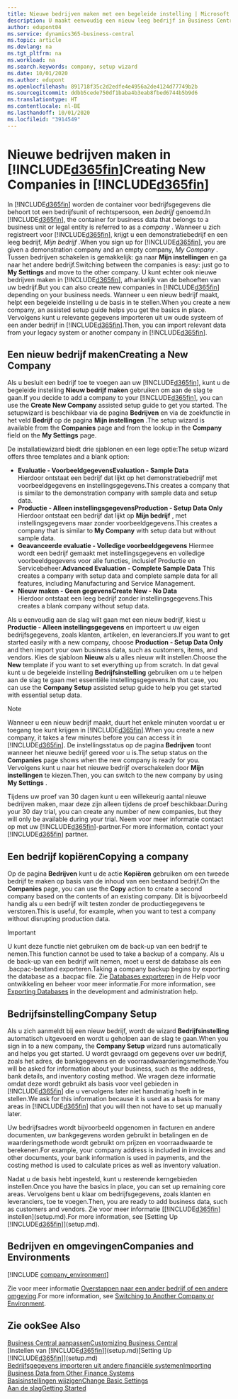 ```yaml
---
title: Nieuwe bedrijven maken met een begeleide instelling | Microsoft Docs
description: U maakt eenvoudig een nieuw leeg bedrijf in Business Central. Een begeleide instelling helpt u door de stappen en u kunt uw bestaande bedrijfsgegevens importeren.
author: edupont04
ms.service: dynamics365-business-central
ms.topic: article
ms.devlang: na
ms.tgt_pltfrm: na
ms.workload: na
ms.search.keywords: company, setup wizard
ms.date: 10/01/2020
ms.author: edupont
ms.openlocfilehash: 891718f35c2d2edfe4e4956a2de4124d77749b2b
ms.sourcegitcommit: ddbb5cede750df1baba4b3eab8fbed6744b5b9d6
ms.translationtype: HT
ms.contentlocale: nl-BE
ms.lasthandoff: 10/01/2020
ms.locfileid: "3914549"
---
```

# <a name="creating-new-companies-in-d365fin"></a><span data-ttu-id="6d7f7-104">Nieuwe bedrijven maken in [!INCLUDE[d365fin](includes/d365fin_md.md)]</span><span class="sxs-lookup"><span data-stu-id="6d7f7-104">Creating New Companies in [!INCLUDE[d365fin](includes/d365fin_md.md)]</span></span>

<span data-ttu-id="6d7f7-105">In [!INCLUDE[d365fin](includes/d365fin_md.md)] worden de container voor bedrijfsgegevens die behoort tot een bedrijfsunit of rechtspersoon, een *bedrijf* genoemd.</span><span class="sxs-lookup"><span data-stu-id="6d7f7-105">In [!INCLUDE[d365fin](includes/d365fin_md.md)], the container for business data that belongs to a business unit or legal entity is referred to as a *company* .</span></span> <span data-ttu-id="6d7f7-106">Wanneer u zich registreert voor [!INCLUDE[d365fin](includes/d365fin_md.md)], krijgt u een demonstratiebedrijf en een leeg bedrijf, *Mijn bedrijf* .</span><span class="sxs-lookup"><span data-stu-id="6d7f7-106">When you sign up for [!INCLUDE[d365fin](includes/d365fin_md.md)], you are given a demonstration company and an empty company, *My Company* .</span></span> <span data-ttu-id="6d7f7-107">Tussen bedrijven schakelen is gemakkelijk: ga naar **Mijn instellingen** en ga naar het andere bedrijf.</span><span class="sxs-lookup"><span data-stu-id="6d7f7-107">Switching between the companies is easy: just go to **My Settings** and move to the other company.</span></span> <span data-ttu-id="6d7f7-108">U kunt echter ook nieuwe bedrijven maken in [!INCLUDE[d365fin](includes/d365fin_md.md)], afhankelijk van de behoeften van uw bedrijf.</span><span class="sxs-lookup"><span data-stu-id="6d7f7-108">But you can also create new companies in [!INCLUDE[d365fin](includes/d365fin_md.md)] depending on your business needs.</span></span> <span data-ttu-id="6d7f7-109">Wanneer u een nieuw bedrijf maakt, helpt een begeleide instelling u de basis in te stellen.</span><span class="sxs-lookup"><span data-stu-id="6d7f7-109">When you create a new company, an assisted setup guide helps you get the basics in place.</span></span> <span data-ttu-id="6d7f7-110">Vervolgens kunt u relevante gegevens importeren uit uw oude systeem of een ander bedrijf in [!INCLUDE[d365fin](includes/d365fin_md.md)].</span><span class="sxs-lookup"><span data-stu-id="6d7f7-110">Then, you can import relevant data from your legacy system or another company in [!INCLUDE[d365fin](includes/d365fin_md.md)].</span></span>  

## <a name="creating-a-new-company"></a><span data-ttu-id="6d7f7-111">Een nieuw bedrijf maken</span><span class="sxs-lookup"><span data-stu-id="6d7f7-111">Creating a New Company</span></span>

<span data-ttu-id="6d7f7-112">Als u besluit een bedrijf toe te voegen aan uw [!INCLUDE[d365fin](includes/d365fin_md.md)], kunt u de begeleide instelling **Nieuw bedrijf maken** gebruiken om aan de slag te gaan.</span><span class="sxs-lookup"><span data-stu-id="6d7f7-112">If you decide to add a company to your [!INCLUDE[d365fin](includes/d365fin_md.md)], you can use the **Create New Company** assisted setup guide to get you started.</span></span> <span data-ttu-id="6d7f7-113">The setupwizard is beschikbaar via de pagina **Bedrijven** en via de zoekfunctie in het veld **Bedrijf** op de pagina **Mijn instellingen** .</span><span class="sxs-lookup"><span data-stu-id="6d7f7-113">The setup wizard is available from the **Companies** page and from the lookup in the **Company** field on the **My Settings** page.</span></span>  

<span data-ttu-id="6d7f7-114">De installatiewizard biedt drie sjablonen en een lege optie:</span><span class="sxs-lookup"><span data-stu-id="6d7f7-114">The setup wizard offers three templates and a blank option:</span></span>

- <span data-ttu-id="6d7f7-115">**Evaluatie - Voorbeeldgegevens**</span><span class="sxs-lookup"><span data-stu-id="6d7f7-115">**Evaluation - Sample Data**</span></span>  
    <span data-ttu-id="6d7f7-116">Hierdoor ontstaat een bedrijf dat lijkt op het demonstratiebedrijf met voorbeeldgegevens en instellingsgegevens.</span><span class="sxs-lookup"><span data-stu-id="6d7f7-116">This creates a company that is similar to the demonstration company with sample data and setup data.</span></span>  
- <span data-ttu-id="6d7f7-117">**Productie - Alleen instellingsgegevens**</span><span class="sxs-lookup"><span data-stu-id="6d7f7-117">**Production - Setup Data Only**</span></span>  
    <span data-ttu-id="6d7f7-118">Hierdoor ontstaat een bedrijf dat lijkt op **Mijn bedrijf** , met instellingsgegevens maar zonder voorbeeldgegevens.</span><span class="sxs-lookup"><span data-stu-id="6d7f7-118">This creates a company that is similar to **My Company** with setup data but without sample data.</span></span>
- <span data-ttu-id="6d7f7-119">**Geavanceerde evaluatie - Volledige voorbeeldgegevens** Hiermee wordt een bedrijf gemaakt met instellingsgegevens en volledige voorbeeldgegevens voor alle functies, inclusief Productie en Servicebeheer.</span><span class="sxs-lookup"><span data-stu-id="6d7f7-119">**Advanced Evaluation - Complete Sample Data** This creates a company with setup data and complete sample data for all features, including Manufacturing and Service Management.</span></span>
- <span data-ttu-id="6d7f7-120">**Nieuw maken - Geen gegevens**</span><span class="sxs-lookup"><span data-stu-id="6d7f7-120">**Create New - No Data**</span></span>  
    <span data-ttu-id="6d7f7-121">Hierdoor ontstaat een leeg bedrijf zonder instellingsgegevens.</span><span class="sxs-lookup"><span data-stu-id="6d7f7-121">This creates a blank company without setup data.</span></span>  

<span data-ttu-id="6d7f7-122">Als u eenvoudig aan de slag wilt gaan met een nieuw bedrijf, kiest u **Productie - Alleen instellingsgegevens** en importeert u uw eigen bedrijfsgegevens, zoals klanten, artikelen, en leveranciers.</span><span class="sxs-lookup"><span data-stu-id="6d7f7-122">If you want to get started easily with a new company, choose **Production - Setup Data Only** and then import your own business data, such as customers, items, and vendors.</span></span> <span data-ttu-id="6d7f7-123">Kies de sjabloon **Nieuw** als u alles nieuw wilt instellen.</span><span class="sxs-lookup"><span data-stu-id="6d7f7-123">Choose the **New** template if you want to set everything up from scratch.</span></span> <span data-ttu-id="6d7f7-124">In dat geval kunt u de begeleide instelling **Bedrijfsinstelling** gebruiken om u te helpen aan de slag te gaan met essentiële instellingsgegevens.</span><span class="sxs-lookup"><span data-stu-id="6d7f7-124">In that case, you can use the **Company Setup** assisted setup guide to help you get started with essential setup data.</span></span>  

> [!NOTE]  
> <span data-ttu-id="6d7f7-125">Wanneer u een nieuw bedrijf maakt, duurt het enkele minuten voordat u er toegang toe kunt krijgen in [!INCLUDE[d365fin](includes/d365fin_md.md)].</span><span class="sxs-lookup"><span data-stu-id="6d7f7-125">When you create a new company, it takes a few minutes before you can access it in [!INCLUDE[d365fin](includes/d365fin_md.md)].</span></span> <span data-ttu-id="6d7f7-126">De instellingsstatus op de pagina **Bedrijven** toont wanneer het nieuwe bedrijf gereed voor u is.</span><span class="sxs-lookup"><span data-stu-id="6d7f7-126">The setup status on the **Companies** page shows when the new company is ready for you.</span></span> <span data-ttu-id="6d7f7-127">Vervolgens kunt u naar het nieuwe bedrijf overschakelen door **Mijn instellingen** te kiezen.</span><span class="sxs-lookup"><span data-stu-id="6d7f7-127">Then, you can switch to the new company by using **My Settings** .</span></span>  

<span data-ttu-id="6d7f7-128">Tijdens uw proef van 30 dagen kunt u een willekeurig aantal nieuwe bedrijven maken, maar deze zijn alleen tijdens de proef beschikbaar.</span><span class="sxs-lookup"><span data-stu-id="6d7f7-128">During your 30 day trial, you can create any number of new companies, but they will only be available during your trial.</span></span> <span data-ttu-id="6d7f7-129">Neem voor meer informatie contact op met uw [!INCLUDE[d365fin](includes/d365fin_md.md)]-partner.</span><span class="sxs-lookup"><span data-stu-id="6d7f7-129">For more information, contact your [!INCLUDE[d365fin](includes/d365fin_md.md)] partner.</span></span>  

## <a name="copying-a-company"></a><span data-ttu-id="6d7f7-130">Een bedrijf kopiëren</span><span class="sxs-lookup"><span data-stu-id="6d7f7-130">Copying a company</span></span>

<span data-ttu-id="6d7f7-131">Op de pagina **Bedrijven** kunt u de actie **Kopiëren** gebruiken om een tweede bedrijf te maken op basis van de inhoud van een bestaand bedrijf.</span><span class="sxs-lookup"><span data-stu-id="6d7f7-131">On the **Companies** page, you can use the **Copy** action to create a second company based on the contents of an existing company.</span></span> <span data-ttu-id="6d7f7-132">Dit is bijvoorbeeld handig als u een bedrijf wilt testen zonder de productiegegevens te verstoren.</span><span class="sxs-lookup"><span data-stu-id="6d7f7-132">This is useful, for example, when you want to test a company without disrupting production data.</span></span>

> [!Important]
> <span data-ttu-id="6d7f7-133">U kunt deze functie niet gebruiken om de back-up van een bedrijf te nemen.</span><span class="sxs-lookup"><span data-stu-id="6d7f7-133">This function cannot be used to take a backup of a company.</span></span> <span data-ttu-id="6d7f7-134">Als u de back-up van een bedrijf wilt nemen, moet u eerst de database als een .bacpac-bestand exporteren.</span><span class="sxs-lookup"><span data-stu-id="6d7f7-134">Taking a company backup begins by exporting the database as a .bacpac file.</span></span> <span data-ttu-id="6d7f7-135">Zie [Databases exporteren](/dynamics365/business-central/dev-itpro/administration/tenant-admin-center-database-export) in de Help voor ontwikkeling en beheer voor meer informatie.</span><span class="sxs-lookup"><span data-stu-id="6d7f7-135">For more information, see [Exporting Databases](/dynamics365/business-central/dev-itpro/administration/tenant-admin-center-database-export) in the development and administration help.</span></span>

## <a name="company-setup"></a><span data-ttu-id="6d7f7-136">Bedrijfsinstelling</span><span class="sxs-lookup"><span data-stu-id="6d7f7-136">Company Setup</span></span>

<span data-ttu-id="6d7f7-137">Als u zich aanmeldt bij een nieuw bedrijf, wordt de wizard **Bedrijfsinstelling** automatisch uitgevoerd en wordt u geholpen aan de slag te gaan.</span><span class="sxs-lookup"><span data-stu-id="6d7f7-137">When you sign in to a new company, the **Company Setup** wizard runs automatically and helps you get started.</span></span> <span data-ttu-id="6d7f7-138">U wordt gevraagd om gegevens over uw bedrijf, zoals het adres, de bankgegevens en de voorraadwaarderingsmethode.</span><span class="sxs-lookup"><span data-stu-id="6d7f7-138">You will be asked for information about your business, such as the address, bank details, and inventory costing method.</span></span> <span data-ttu-id="6d7f7-139">We vragen deze informatie omdat deze wordt gebruikt als basis voor veel gebieden in [!INCLUDE[d365fin](includes/d365fin_md.md)] die u vervolgens later niet handmatig hoeft in te stellen.</span><span class="sxs-lookup"><span data-stu-id="6d7f7-139">We ask for this information because it is used as a basis for many areas in [!INCLUDE[d365fin](includes/d365fin_md.md)] that you will then not have to set up manually later.</span></span>  

<span data-ttu-id="6d7f7-140">Uw bedrijfsadres wordt bijvoorbeeld opgenomen in facturen en andere documenten, uw bankgegevens worden gebruikt in betalingen en de waarderingsmethode wordt gebruikt om prijzen en voorraadwaarde te berekenen.</span><span class="sxs-lookup"><span data-stu-id="6d7f7-140">For example, your company address is included in invoices and other documents, your bank information is used in payments, and the costing method is used to calculate prices as well as inventory valuation.</span></span>  

<span data-ttu-id="6d7f7-141">Nadat u de basis hebt ingesteld, kunt u resterende kerngebieden instellen.</span><span class="sxs-lookup"><span data-stu-id="6d7f7-141">Once you have the basics in place, you can set up remaining core areas.</span></span> <span data-ttu-id="6d7f7-142">Vervolgens bent u klaar om bedrijfsgegevens, zoals klanten en leveranciers, toe te voegen.</span><span class="sxs-lookup"><span data-stu-id="6d7f7-142">Then, you are ready to add business data, such as customers and vendors.</span></span> <span data-ttu-id="6d7f7-143">Zie voor meer informatie [[!INCLUDE[d365fin](includes/d365fin_md.md)] instellen](setup.md).</span><span class="sxs-lookup"><span data-stu-id="6d7f7-143">For more information, see [Setting Up [!INCLUDE[d365fin](includes/d365fin_md.md)]](setup.md).</span></span>  

## <a name="companies-and-environments"></a><span data-ttu-id="6d7f7-144">Bedrijven en omgevingen</span><span class="sxs-lookup"><span data-stu-id="6d7f7-144">Companies and Environments</span></span>

[!INCLUDE [company_environment](includes/company_environment.md)]

<span data-ttu-id="6d7f7-145">Zie voor meer informatie [Overstappen naar een ander bedrijf of een andere omgeving](ui-organization-switch.md).</span><span class="sxs-lookup"><span data-stu-id="6d7f7-145">For more information, see [Switching to Another Company or Environment](ui-organization-switch.md).</span></span>  

## <a name="see-also"></a><span data-ttu-id="6d7f7-146">Zie ook</span><span class="sxs-lookup"><span data-stu-id="6d7f7-146">See Also</span></span>

[<span data-ttu-id="6d7f7-147">Business Central aanpassen</span><span class="sxs-lookup"><span data-stu-id="6d7f7-147">Customizing Business Central</span></span>](ui-customizing-overview.md)  
<span data-ttu-id="6d7f7-148">[Instellen van [!INCLUDE[d365fin](includes/d365fin_md.md)]](setup.md)</span><span class="sxs-lookup"><span data-stu-id="6d7f7-148">[Setting Up [!INCLUDE[d365fin](includes/d365fin_md.md)]](setup.md)</span></span>  
[<span data-ttu-id="6d7f7-149">Bedrijfsgegevens importeren uit andere financiële systemen</span><span class="sxs-lookup"><span data-stu-id="6d7f7-149">Importing Business Data from Other Finance Systems</span></span>](across-import-data-configuration-packages.md)  
[<span data-ttu-id="6d7f7-150">Basisinstellingen wijzigen</span><span class="sxs-lookup"><span data-stu-id="6d7f7-150">Change Basic Settings</span></span>](ui-change-basic-settings.md)  
[<span data-ttu-id="6d7f7-151">Aan de slag</span><span class="sxs-lookup"><span data-stu-id="6d7f7-151">Getting Started</span></span>](product-get-started.md)  
